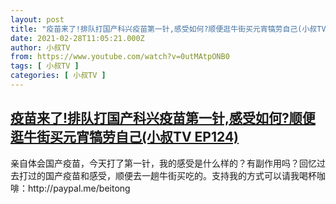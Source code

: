 ```yaml
---
layout: post
title: "疫苗来了!排队打国产科兴疫苗第一针,感受如何?顺便逛牛街买元宵犒劳自己(小叔TV EP124)"
date: 2021-02-28T11:05:21.000Z
author: 小叔TV
from: https://www.youtube.com/watch?v=0utMAtpONB0
tags: [ 小叔TV ]
categories: [ 小叔TV ]
---
```

<!--1614510321000-->
[疫苗来了!排队打国产科兴疫苗第一针,感受如何?顺便逛牛街买元宵犒劳自己(小叔TV EP124)](https://www.youtube.com/watch?v=0utMAtpONB0)
------

<div>
亲自体会国产疫苗，今天打了第一针，我的感受是什么样的？有副作用吗？回忆过去打过的国产疫苗和感受，顺便去一趟牛街买吃的。支持我的方式可以请我喝杯咖啡：http://paypal.me/beitong
</div>
